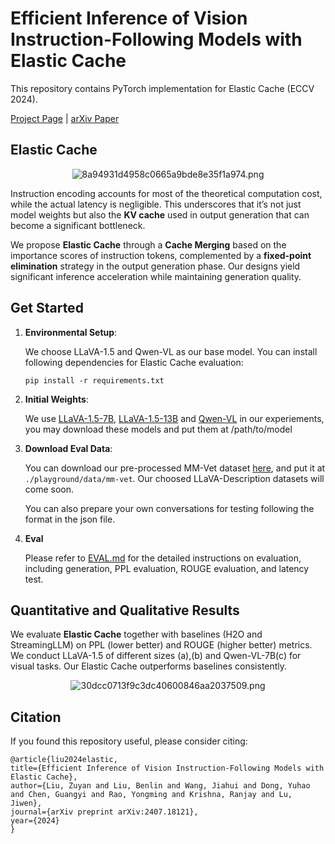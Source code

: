 
# Efficient Inference of Vision Instruction-Following Models with Elastic Cache

This repository contains PyTorch implementation for Elastic Cache (ECCV 2024).

[Project Page](https://sites.google.com/view/elastic-cache) | [arXiv Paper](https://arxiv.org/pdf/2407.18121)

## Elastic Cache

<p align="center" width="100%">
<img src="https://ice.frostsky.com/2024/07/19/8a94931d4958c0665a9bde8e35f1a974.png" alt="8a94931d4958c0665a9bde8e35f1a974.png" border="0">
</p>

Instruction encoding accounts for most of the theoretical computation cost, while the actual latency is negligible. This underscores that it’s not just model weights but also the **KV cache** used in output generation that can become a significant bottleneck. 

We propose **Elastic Cache** through a **Cache Merging** based on the importance scores of instruction tokens, complemented by a **fixed-point elimination** strategy in the output generation phase. Our designs yield significant inference acceleration while maintaining generation quality.

## Get Started

1. **Environmental Setup**: 

    We choose LLaVA-1.5 and Qwen-VL as our base model. You can install following dependencies for Elastic Cache evaluation:

   ```
   pip install -r requirements.txt
   ```
   
2. **Initial Weights**: 

    We use [LLaVA-1.5-7B](https://huggingface.co/liuhaotian/llava-v1.5-7b), [LLaVA-1.5-13B](https://huggingface.co/liuhaotian/llava-v1.5-13b) and [Qwen-VL](https://huggingface.co/Qwen/Qwen-VL) in our experiements, you may download these models and put them at /path/to/model

3. **Download Eval Data**: 

   You can download our pre-processed MM-Vet dataset [here](https://drive.google.com/file/d/1MLB7Pr_zo2Nu5iihuXRXE38nHzY-TnRN/view?usp=sharing), and put it at `./playground/data/mm-vet`. Our choosed LLaVA-Description datasets will come soon. 
   
   You can also prepare your own conversations for testing following the format in the json file. 

4. **Eval** 

    Please refer to [EVAL.md](https://github.com/liuzuyan/ElasticCache/blob/main/EVAL.md) for the detailed instructions on evaluation, including generation, PPL evaluation, ROUGE evaluation, and latency test. 

## Quantitative and Qualitative Results

We evaluate **Elastic Cache** together with baselines (H2O and StreamingLLM) on PPL (lower better) and ROUGE (higher better) metrics. We conduct LLaVA-1.5 of different sizes (a),(b) and Qwen-VL-7B(c) for visual tasks. Our Elastic Cache outperforms baselines consistently.

<p align="center" width="100%">
<img src="https://ice.frostsky.com/2024/07/19/30dcc0713f9c3dc40600846aa2037509.png" alt="30dcc0713f9c3dc40600846aa2037509.png" border="0">
</p>

## Citation

If you found this repository useful, please consider citing:

``` 
@article{liu2024elastic,
title={Efficient Inference of Vision Instruction-Following Models with Elastic Cache},
author={Liu, Zuyan and Liu, Benlin and Wang, Jiahui and Dong, Yuhao and Chen, Guangyi and Rao, Yongming and Krishna, Ranjay and Lu, Jiwen},
journal={arXiv preprint arXiv:2407.18121},
year={2024}
}
```